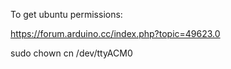 To get ubuntu permissions: 

https://forum.arduino.cc/index.php?topic=49623.0

sudo chown cn /dev/ttyACM0
